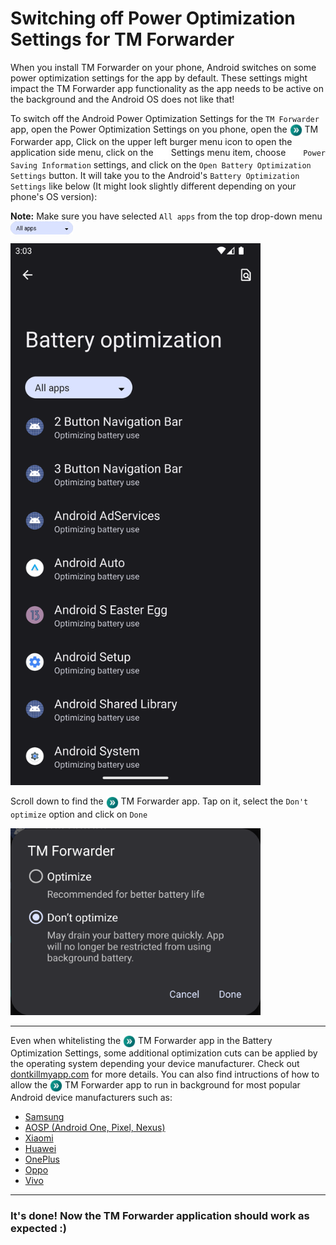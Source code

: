 # Switching off Power Optimization Settings for TM Forwarder
When you install TM Forwarder on your phone, Android switches on some power optimization settings for the app by default. These settings might impact the TM Forwarder app functionality as the app needs to be active on the background and the Android OS does not like that!

To switch off the Android Power Optimization Settings for the `TM Forwarder` app, open the Power Optimization Settings on you phone, open the <img alt="TM Forwarder App Icon" src="./resources/tm-forwarder-icon.png" width="20" height="20" style="vertical-align: middle;" /> TM Forwarder app, Click on the upper left burger menu icon to open the application side menu, click on the <img alt="Settings Icon" src="./resources/settings_black_24dp.svg" width="20" height="20" style="vertical-align: middle;"/> Settings menu item, choose <img alt="Battery Icon" src="./resources/battery_saver_black_24dp.svg" width="20" height="20" style="vertical-align: middle;"/> `Power Saving Information` settings, and click on the `Open Battery Optimization Settings` button. It will take you to the Android's `Battery Optimization Settings` like below (It might look slightly different depending on your phone's OS version):

**Note:** Make sure you have selected `All apps` from the top drop-down menu <img alt="All apps Drop Down" src="./resources/all-apps-dropdown.png" style="vertical-align: middle;" width=100>

<img alt="Battery Optimization Settings Screenshot" src="./resources/phone-power-opt-settings-screenshot.jpg" width=400/>

Scroll down to find the <img alt="TM Forwarder App Icon" src="./resources/tm-forwarder-icon.png" width="20" height="20" style="vertical-align: middle;" /> TM Forwarder app. Tap on it, select the `Don't optimize` option and click on `Done`

<img alt="Battery Optimization Settings Screenshot" src="./resources/do-not-optimize-dialog.png" width=400/>

---

Even when whitelisting the <img alt="TM Forwarder App Icon" src="./resources/tm-forwarder-icon.png" width="20" height="20" style="vertical-align: middle;" /> TM Forwarder app in the Battery Optimization Settings, some additional optimization cuts can be applied by the operating system depending your device manufacturer. Check out [dontkillmyapp.com](https://dontkillmyapp.com/) for more details.
You can also find intructions of how to allow the <img alt="TM Forwarder App Icon" src="./resources/tm-forwarder-icon.png" width="20" height="20" style="vertical-align: middle;" /> TM Forwarder app to run in background for most popular Android device manufacturers such as:

- [Samsung](https://dontkillmyapp.com/samsung)
- [AOSP (Android One, Pixel, Nexus)](https://dontkillmyapp.com/google)
- [Xiaomi](https://dontkillmyapp.com/xiaomi)
- [Huawei](https://dontkillmyapp.com/huawei)
- [OnePlus](https://dontkillmyapp.com/oneplus)
- [Oppo](https://dontkillmyapp.com/oppo)
- [Vivo](https://dontkillmyapp.com/vivo)

---

### It's done! Now the TM Forwarder application should work as expected :)